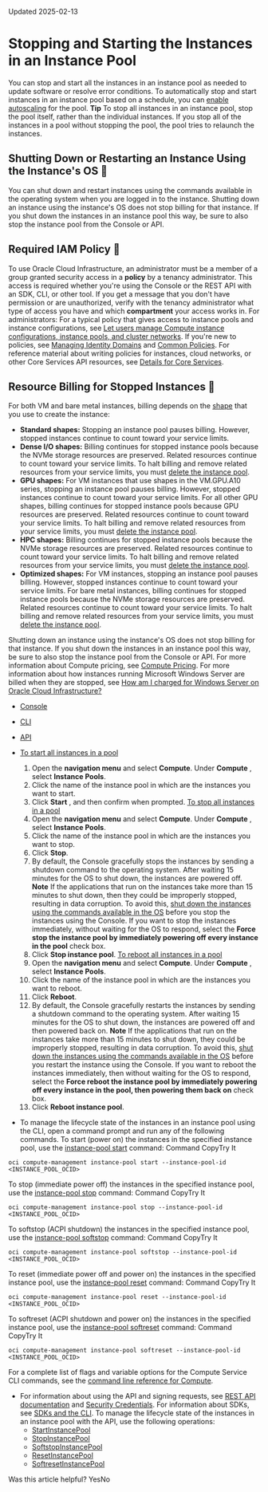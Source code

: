 Updated 2025-02-13
# Stopping and Starting the Instances in an Instance Pool
You can stop and start all the instances in an instance pool as needed to update software or resolve error conditions.
To automatically stop and start instances in an instance pool based on a schedule, you can [enable autoscaling](https://docs.oracle.com/en-us/iaas/Content/Compute/Tasks/autoscalinginstancepools.htm#Autoscaling) for the pool.
**Tip** To stop all instances in an instance pool, stop the pool itself, rather than the individual instances. If you stop all of the instances in a pool without stopping the pool, the pool tries to relaunch the instances.
## Shutting Down or Restarting an Instance Using the Instance's OS 🔗 
You can shut down and restart instances using the commands available in the operating system when you are logged in to the instance. Shutting down an instance using the instance's OS does not stop billing for that instance. If you shut down the instances in an instance pool this way, be sure to also stop the instance pool from the Console or API.
## Required IAM Policy 🔗 
To use Oracle Cloud Infrastructure, an administrator must be a member of a group granted security access in a **policy** by a tenancy administrator. This access is required whether you're using the Console or the REST API with an SDK, CLI, or other tool. If you get a message that you don't have permission or are unauthorized, verify with the tenancy administrator what type of access you have and which **compartment** your access works in.
For administrators: For a typical policy that gives access to instance pools and instance configurations, see [Let users manage Compute instance configurations, instance pools, and cluster networks](https://docs.oracle.com/iaas/Content/Identity/Concepts/commonpolicies.htm#manage-instance-pools).
If you're new to policies, see [Managing Identity Domains](https://docs.oracle.com/iaas/Content/Identity/domains/overview.htm) and [Common Policies](https://docs.oracle.com/iaas/Content/Identity/Concepts/commonpolicies.htm). For reference material about writing policies for instances, cloud networks, or other Core Services API resources, see [Details for Core Services](https://docs.oracle.com/iaas/Content/Identity/Reference/corepolicyreference.htm). 
## Resource Billing for Stopped Instances 🔗 
For both VM and bare metal instances, billing depends on the [shape](https://docs.oracle.com/en-us/iaas/Content/Compute/References/computeshapes.htm#Compute_Shapes) that you use to create the instance:
  * **Standard shapes:** Stopping an instance pool pauses billing. However, stopped instances continue to count toward your service limits.
  * **Dense I/O shapes:** Billing continues for stopped instance pools because the NVMe storage resources are preserved. Related resources continue to count toward your service limits. To halt billing and remove related resources from your service limits, you must [delete the instance pool](https://docs.oracle.com/en-us/iaas/Content/Compute/Tasks/deletinginstancepool.htm#Deleting_an_Instance_Pool).
  * **GPU shapes:** For VM instances that use shapes in the VM.GPU.A10 series, stopping an instance pool pauses billing. However, stopped instances continue to count toward your service limits. For all other GPU shapes, billing continues for stopped instance pools because GPU resources are preserved. Related resources continue to count toward your service limits. To halt billing and remove related resources from your service limits, you must [delete the instance pool](https://docs.oracle.com/en-us/iaas/Content/Compute/Tasks/deletinginstancepool.htm#Deleting_an_Instance_Pool).
  * **HPC shapes:** Billing continues for stopped instance pools because the NVMe storage resources are preserved. Related resources continue to count toward your service limits. To halt billing and remove related resources from your service limits, you must [delete the instance pool](https://docs.oracle.com/en-us/iaas/Content/Compute/Tasks/deletinginstancepool.htm#Deleting_an_Instance_Pool).
  * **Optimized shapes:** For VM instances, stopping an instance pool pauses billing. However, stopped instances continue to count toward your service limits. For bare metal instances, billing continues for stopped instance pools because the NVMe storage resources are preserved. Related resources continue to count toward your service limits. To halt billing and remove related resources from your service limits, you must [delete the instance pool](https://docs.oracle.com/en-us/iaas/Content/Compute/Tasks/deletinginstancepool.htm#Deleting_an_Instance_Pool).


Shutting down an instance using the instance's OS does not stop billing for that instance. If you shut down the instances in an instance pool this way, be sure to also stop the instance pool from the Console or API.
For more information about Compute pricing, see [Compute Pricing](https://www.oracle.com/cloud/compute/pricing.html). For more information about how instances running Microsoft Windows Server are billed when they are stopped, see [How am I charged for Windows Server on Oracle Cloud Infrastructure?](https://docs.oracle.com/en-us/iaas/Content/Compute/References/microsoftlicensing.htm#generalquestions__pricing-for-win-server)
  * [Console](https://docs.oracle.com/en-us/iaas/Content/Compute/Tasks/restartinginstancepool.htm)
  * [CLI](https://docs.oracle.com/en-us/iaas/Content/Compute/Tasks/restartinginstancepool.htm)
  * [API](https://docs.oracle.com/en-us/iaas/Content/Compute/Tasks/restartinginstancepool.htm)


  * [To start all instances in a pool](https://docs.oracle.com/en-us/iaas/Content/Compute/Tasks/restartinginstancepool.htm)
    1. Open the **navigation menu** and select **Compute**. Under **Compute** , select **Instance Pools**.
    2. Click the name of the instance pool in which are the instances you want to start.
    3. Click **Start** , and then confirm when prompted.
[To stop all instances in a pool](https://docs.oracle.com/en-us/iaas/Content/Compute/Tasks/restartinginstancepool.htm)
    1. Open the **navigation menu** and select **Compute**. Under **Compute** , select **Instance Pools**.
    2. Click the name of the instance pool in which are the instances you want to stop.
    3. Click **Stop**.
    4. By default, the Console gracefully stops the instances by sending a shutdown command to the operating system. After waiting 15 minutes for the OS to shut down, the instances are powered off.
**Note** If the applications that run on the instances take more than 15 minutes to shut down, then they could be improperly stopped, resulting in data corruption. To avoid this, [shut down the instances using the commands available in the OS](https://docs.oracle.com/en-us/iaas/Content/Compute/Tasks/restartinginstancepool.htm#os) before you stop the instances using the Console.
If you want to stop the instances immediately, without waiting for the OS to respond, select the **Force stop the instance pool by immediately powering off every instance in the pool** check box.
    5. Click **Stop instance pool**.
[To reboot all instances in a pool](https://docs.oracle.com/en-us/iaas/Content/Compute/Tasks/restartinginstancepool.htm)
    1. Open the **navigation menu** and select **Compute**. Under **Compute** , select **Instance Pools**.
    2. Click the name of the instance pool in which are the instances you want to reboot.
    3. Click **Reboot**.
    4. By default, the Console gracefully restarts the instances by sending a shutdown command to the operating system. After waiting 15 minutes for the OS to shut down, the instances are powered off and then powered back on.
**Note** If the applications that run on the instances take more than 15 minutes to shut down, they could be improperly stopped, resulting in data corruption. To avoid this, [shut down the instances using the commands available in the OS](https://docs.oracle.com/en-us/iaas/Content/Compute/Tasks/restartinginstancepool.htm#os) before you restart the instance using the Console.
If you want to reboot the instances immediately, then without waiting for the OS to respond, select the **Force reboot the instance pool by immediately powering off every instance in the pool, then powering them back on** check box.
    5. Click **Reboot instance pool**.
  * To manage the lifecycle state of the instances in an instance pool using the CLI, open a command prompt and run any of the following commands.
To start (power on) the instances in the specified instance pool, use the [instance-pool start](https://docs.oracle.com/iaas/tools/oci-cli/latest/oci_cli_docs/cmdref/compute-management/instance-pool/start.html) command:
Command
CopyTry It
```
oci compute-management instance-pool start --instance-pool-id <INSTANCE_POOL_OCID>
```

To stop (immediate power off) the instances in the specified instance pool, use the [instance-pool stop](https://docs.oracle.com/iaas/tools/oci-cli/latest/oci_cli_docs/cmdref/compute-management/instance-pool/stop.html) command:
Command
CopyTry It
```
oci compute-management instance-pool stop --instance-pool-id <INSTANCE_POOL_OCID>
```

To softstop (ACPI shutdown) the instances in the specified instance pool, use the [instance-pool softstop](https://docs.oracle.com/iaas/tools/oci-cli/latest/oci_cli_docs/cmdref/compute-management/instance-pool/softstop.html) command:
Command
CopyTry It
```
oci compute-management instance-pool softstop --instance-pool-id <INSTANCE_POOL_OCID>
```

To reset (immediate power off and power on) the instances in the specified instance pool, use the [instance-pool reset](https://docs.oracle.com/iaas/tools/oci-cli/latest/oci_cli_docs/cmdref/compute-management/instance-pool/reset.html) command:
Command
CopyTry It
```
oci compute-management instance-pool reset --instance-pool-id <INSTANCE_POOL_OCID>
```

To softreset (ACPI shutdown and power on) the instances in the specified instance pool, use the [instance-pool softreset](https://docs.oracle.com/iaas/tools/oci-cli/latest/oci_cli_docs/cmdref/compute-management/instance-pool/softreset.html) command:
Command
CopyTry It
```
oci compute-management instance-pool softreset --instance-pool-id <INSTANCE_POOL_OCID>
```

For a complete list of flags and variable options for the Compute Service CLI commands, see the [command line reference for Compute](https://docs.oracle.com/iaas/tools/oci-cli/latest/oci_cli_docs/cmdref/compute.html).
  * For information about using the API and signing requests, see [REST API documentation](https://docs.oracle.com/iaas/Content/API/Concepts/usingapi.htm) and [Security Credentials](https://docs.oracle.com/iaas/Content/General/Concepts/credentials.htm). For information about SDKs, see [SDKs and the CLI](https://docs.oracle.com/iaas/Content/API/Concepts/sdks.htm).
To manage the lifecycle state of the instances in an instance pool with the API, use the following operations:
    * [StartInstancePool](https://docs.oracle.com/iaas/api/#/en/iaas/latest/InstancePool/StartInstancePool)
    * [StopInstancePool](https://docs.oracle.com/iaas/api/#/en/iaas/latest/InstancePool/StopInstancePool)
    * [SoftstopInstancePool](https://docs.oracle.com/iaas/api/#/en/iaas/latest/InstancePool/SoftstopInstancePool)
    * [ResetInstancePool](https://docs.oracle.com/iaas/api/#/en/iaas/latest/InstancePool/ResetInstancePool)
    * [SoftresetInstancePool](https://docs.oracle.com/iaas/api/#/en/iaas/latest/InstancePool/SoftresetInstancePool)


Was this article helpful?
YesNo

